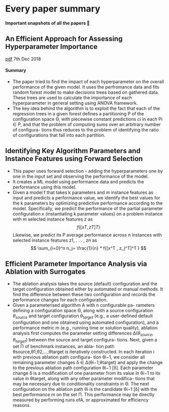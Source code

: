 

# Every paper summary

#### Important snapshots of all the papers :thought_balloon: 

## An Efficient Approach for Assessing Hyperparameter Importance 
[pdf](http://proceedings.mlr.press/v32/hutter14.pdf)
7th Dec 2018
#### Summary
- The paper tried to find the impact of each hyperparameter on the overall performance of the given model. It uses the perfromance data and fits random forest model to make decisions trees based on gathered data. These trees are used to calculate the importance of each hyperparameter in general setting using ANOVA framework.
- The key idea behind the algorithm is to exploit the fact that each of the regression trees in a given forest defines a partitioning P of the configuration space Θ, with piecewise constant predictions ci in each Pi ∈ P, and that the problem of computing sums over an arbitrary number of configura- tions thus reduces to the problem of identifying the ratio of configurations that fall into each partition.  

## Identifying Key Algorithm Parameters and Instance Features using Forward Selection

- This paper uses forward selection -  adding the hyperparameters one by one in the input set and observing the performance of the model. 
- It creates a ML model using performance data and predicts the performance using this model.
- Given a model f that takes k parameters and m instance features as input and predicts a performance value, we identify the best values for the k parameters by optimizing predictive performance according to the model. Specifically, we predict the performance of the partial parameter configuration x (instantiating k parameter values) on a problem instance with m selected instance features z as $$ f([x T , z T ] T ) $$  Likewise, we predict its P average performance across n instances with selected instance features z1, . . . , zn as $$ \sum_{i=0}^n  n_j= \frac{1}{n} * f([x^T , z_j^T]^T ) $$

## Efficient Parameter Importance Analysis via Ablation with Surrogates

- The ablation analysis takes the source (default) configuration and the target configuration obtained either by automated or manual methods. It find the difference between these two configuration and records the performance changes for each configuration.
- Given a parameterised algorithm A with n configurable pa- rameters defining a configuration space Θ, along with a source configuration $θ_{source}$ and target configuration $θ_{target}$ (e.g., a user-defined default configuration and one obtained using automated configuration), and a performance metric m (e.g., running time or solution quality), ablation analysis first computes the parameter setting differences Δ($θ_{source},θ_{target}$) between the source and target configura- tions. Next, given a set Π of benchmark instances, an abla- tion path θsource,θ1,θ2,...,θtarget is iteratively constructed. In each iteration i with previous ablation path configura- tion θi−1, we consider all remaining parameter changes δ ∈ Δ(θi−1,θtarget) and apply the change to the previous ablation path configuration θi−1 [δ]. Each parameter change δ is a modification of one parameter from its value in θi−1 to its value in θtarget, along with any other parameter modifica- tions that may be necessary due to conditionality constraints in Θ. The next configuration on the ablation path θi is the candidate θi−1 [δ] with the best performance m on the set Π. This performance may be directly measured by performing runs ofA, or approximated for efficiency reasons. 

<!--stackedit_data:
eyJoaXN0b3J5IjpbMTQzODI1NTIzMiwzNTU5NDg0NzgsLTE3ND
g5OTY4NzksNTg1OTYyODkwLDYyNDY3OTc5MywtMTk2NTE1NzM2
NiwtMTgxMzQ2MDE3NiwtNTAwMTE1NDY1LC0yMjE1NjYyODJdfQ
==
-->
